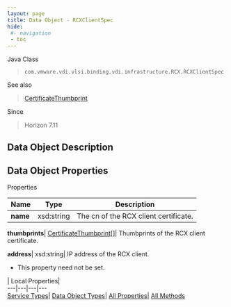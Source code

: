 ```yaml
---
layout: page
title: Data Object - RCXClientSpec
hide:
 #- navigation
 - toc
---
```






Java Class  
> `com.vmware.vdi.vlsi.binding.vdi.infrastructure.RCX.RCXClientSpec`

See also  
> [CertificateThumbprint](vdi.utils.Certificate.CertificateThumbprint.md)

Since  
> Horizon 7.11


## Data Object Description 

## Data Object Properties

Properties

Name |  Type |  Description   
---|---|---  
**name**|  xsd:string|  The cn of the RCX client certificate.   
  
**thumbprints**| [CertificateThumbprint[]](vdi.utils.Certificate.CertificateThumbprint.md)|  Thumbprints of the RCX client certificate.   
  
**address**|  xsd:string|  IP address of the RCX client.   


* This property need not be set.

  
  
  
 | Local Properties|   
---|---|---|---  
[Service Types](index-mo_types.md)| [Data Object Types](index-do_types.md)| [All Properties](index-properties.md)| [All Methods](index-methods.md)  
  
  
